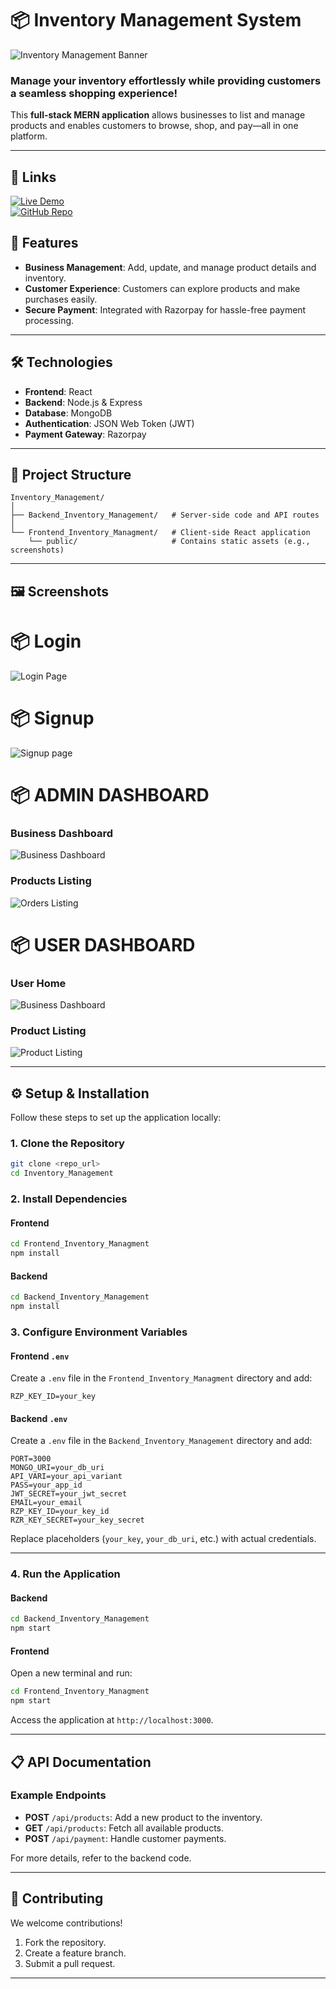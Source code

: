 
# 📦 Inventory Management System  

![Inventory Management Banner](Frontend_Inventory_Managment/public/banner.png)

### **Manage your inventory effortlessly while providing customers a seamless shopping experience!**  

This **full-stack MERN application** allows businesses to list and manage products and enables customers to browse, shop, and pay—all in one platform.  

---
## 🚀 Links

[![Live Demo](https://img.shields.io/badge/Live%20Demo-InventoryManagement-green?style=for-the-badge)](https://inventory-managment-pro.vercel.app/)  
[![GitHub Repo](https://img.shields.io/badge/Source%20Code-InventoryManagement-black?style=for-the-badge)](https://github.com/singhkrishna01/Inventory_Management/)

## 🚀 Features  

- **Business Management**: Add, update, and manage product details and inventory.  
- **Customer Experience**: Customers can explore products and make purchases easily.  
- **Secure Payment**: Integrated with Razorpay for hassle-free payment processing.  

---

## 🛠️ Technologies  

- **Frontend**: React  
- **Backend**: Node.js & Express  
- **Database**: MongoDB  
- **Authentication**: JSON Web Token (JWT)  
- **Payment Gateway**: Razorpay  

---

## 📂 Project Structure  

```
Inventory_Management/
│
├── Backend_Inventory_Management/   # Server-side code and API routes
│
└── Frontend_Inventory_Managment/   # Client-side React application
    └── public/                     # Contains static assets (e.g., screenshots)
```

---

## 🖼️ Screenshots 

# 📦 Login    
![Login Page](Frontend_Inventory_Managment/public/login.png)

# 📦 Signup  
![Signup page](Frontend_Inventory_Managment/public/signup.png)


# 📦 ADMIN DASHBOARD  

### Business Dashboard  
![Business Dashboard](Frontend_Inventory_Managment/public/admin.png)

### Products Listing  
![Orders Listing](Frontend_Inventory_Managment/public/productlist-admin.png)


# 📦 USER DASHBOARD  

### User Home  
![Business Dashboard](Frontend_Inventory_Managment/public/home-userportal.png)

### Product Listing  
![Product Listing](Frontend_Inventory_Managment/public/product-user.png)

---

## ⚙️ Setup & Installation  

Follow these steps to set up the application locally:

### 1. Clone the Repository  

```bash
git clone <repo_url>
cd Inventory_Management
```

### 2. Install Dependencies  

#### Frontend  

```bash
cd Frontend_Inventory_Managment
npm install
```

#### Backend  

```bash
cd Backend_Inventory_Management
npm install
```

### 3. Configure Environment Variables  

#### Frontend `.env`  

Create a `.env` file in the `Frontend_Inventory_Managment` directory and add:  

```env
RZP_KEY_ID=your_key
```

#### Backend `.env`  

Create a `.env` file in the `Backend_Inventory_Management` directory and add:  

```env
PORT=3000
MONGO_URI=your_db_uri
API_VARI=your_api_variant
PASS=your_app_id
JWT_SECRET=your_jwt_secret
EMAIL=your_email
RZP_KEY_ID=your_key_id
RZR_KEY_SECRET=your_key_secret
```

Replace placeholders (`your_key`, `your_db_uri`, etc.) with actual credentials.  

---

### 4. Run the Application  

#### Backend  

```bash
cd Backend_Inventory_Management
npm start
```

#### Frontend  

Open a new terminal and run:  

```bash
cd Frontend_Inventory_Managment
npm start
```

Access the application at `http://localhost:3000`.  

---

## 📋 API Documentation  

### Example Endpoints  

- **POST** `/api/products`: Add a new product to the inventory.  
- **GET** `/api/products`: Fetch all available products.  
- **POST** `/api/payment`: Handle customer payments.  

For more details, refer to the backend code.  

---

## 🤝 Contributing  

We welcome contributions!  

1. Fork the repository.  
2. Create a feature branch.  
3. Submit a pull request.  

---